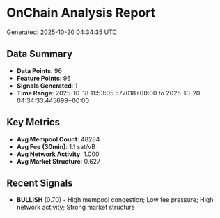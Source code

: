 # OnChain Analysis Report
Generated: 2025-10-20 04:34:35 UTC

## Data Summary
- **Data Points**: 96
- **Feature Points**: 96
- **Signals Generated**: 1
- **Time Range**: 2025-10-18 11:53:05.577018+00:00 to 2025-10-20 04:34:33.445699+00:00

## Key Metrics
- **Avg Mempool Count**: 48284
- **Avg Fee (30min)**: 1.1 sat/vB
- **Avg Network Activity**: 1.000
- **Avg Market Structure**: 0.627

## Recent Signals
- **BULLISH** (0.70) - High mempool congestion; Low fee pressure; High network activity; Strong market structure
